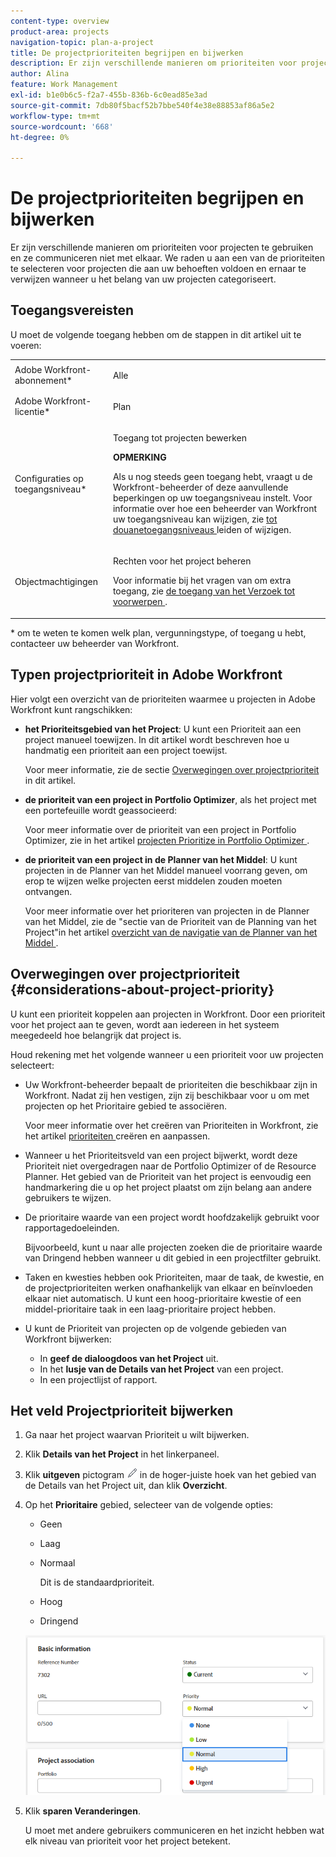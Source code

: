 ```yaml
---
content-type: overview
product-area: projects
navigation-topic: plan-a-project
title: De projectprioriteiten begrijpen en bijwerken
description: Er zijn verschillende manieren om prioriteiten voor projecten te gebruiken en ze communiceren niet met elkaar. We raden u aan een van de prioriteiten te selecteren voor projecten die aan uw behoeften voldoen en ernaar te verwijzen wanneer u het belang van uw projecten categoriseert.
author: Alina
feature: Work Management
exl-id: b1e0b6c5-f2a7-455b-836b-6c0ead85e3ad
source-git-commit: 7db80f5bacf52b7bbe540f4e38e88853af86a5e2
workflow-type: tm+mt
source-wordcount: '668'
ht-degree: 0%

---
```


# De projectprioriteiten begrijpen en bijwerken

Er zijn verschillende manieren om prioriteiten voor projecten te gebruiken en ze communiceren niet met elkaar. We raden u aan een van de prioriteiten te selecteren voor projecten die aan uw behoeften voldoen en ernaar te verwijzen wanneer u het belang van uw projecten categoriseert.

## Toegangsvereisten

<!--drafted for P&P:

<table style="table-layout:auto"> 
 <col> 
 <col> 
 <tbody> 
  <tr> 
   <td role="rowheader">Adobe Workfront plan*</td> 
   <td> <p>Any</p> </td> 
  </tr> 
  <tr> 
   <td role="rowheader">Adobe Workfront license*</td> 
   <td> <p>Current license: Standard </p>
   Or
   <p>Legacy license: Plan </p> </td> 
  </tr> 
  <tr> 
   <td role="rowheader">Access level configurations*</td> 
   <td> <p>Edit access to Projects</p> <p><b>NOTE</b> 
   
   If you still don't have access, ask your Workfront administrator if they set additional restrictions in your access level. For information on how a Workfront administrator can modify your access level, see <a href="../../../administration-and-setup/add-users/configure-and-grant-access/create-modify-access-levels.md" class="MCXref xref">Create or modify custom access levels</a>.</p> </td> 
  </tr> 
  <tr> 
   <td role="rowheader">Object permissions</td> 
   <td> <p>Manage permissions to the project</p> <p>For information on requesting additional access, see <a href="../../../workfront-basics/grant-and-request-access-to-objects/request-access.md" class="MCXref xref">Request access to objects </a>.</p> </td> 
  </tr> 
 </tbody> 
</table>
-->
U moet de volgende toegang hebben om de stappen in dit artikel uit te voeren:

<table style="table-layout:auto"> 
 <col> 
 <col> 
 <tbody> 
  <tr> 
   <td role="rowheader">Adobe Workfront-abonnement*</td> 
   <td> <p>Alle</p> </td> 
  </tr> 
  <tr> 
   <td role="rowheader">Adobe Workfront-licentie*</td> 
   <td> <p>Plan </p> </td> 
  </tr> 
  <tr> 
   <td role="rowheader">Configuraties op toegangsniveau*</td> 
   <td> <p>Toegang tot projecten bewerken</p> <p><b>OPMERKING</b>

Als u nog steeds geen toegang hebt, vraagt u de Workfront-beheerder of deze aanvullende beperkingen op uw toegangsniveau instelt. Voor informatie over hoe een beheerder van Workfront uw toegangsniveau kan wijzigen, zie <a href="../../../administration-and-setup/add-users/configure-and-grant-access/create-modify-access-levels.md" class="MCXref xref"> tot douanetoegangsniveaus </a> leiden of wijzigen.</p> </td>
</tr> 
  <tr> 
   <td role="rowheader">Objectmachtigingen</td> 
   <td> <p>Rechten voor het project beheren</p> <p>Voor informatie bij het vragen van om extra toegang, zie <a href="../../../workfront-basics/grant-and-request-access-to-objects/request-access.md" class="MCXref xref"> de toegang van het Verzoek tot voorwerpen </a>.</p> </td> 
  </tr> 
 </tbody> 
</table>

&#42; om te weten te komen welk plan, vergunningstype, of toegang u hebt, contacteer uw beheerder van Workfront.

## Typen projectprioriteit in Adobe Workfront

Hier volgt een overzicht van de prioriteiten waarmee u projecten in Adobe Workfront kunt rangschikken:

* **het Prioriteitsgebied van het Project**: U kunt een Prioriteit aan een project manueel toewijzen. In dit artikel wordt beschreven hoe u handmatig een prioriteit aan een project toewijst.

  Voor meer informatie, zie de sectie [ Overwegingen over projectprioriteit ](#considerations-about-project-priority) in dit artikel.

* **de prioriteit van een project in Portfolio Optimizer**, als het project met een portefeuille wordt geassocieerd:

  Voor meer informatie over de prioriteit van een project in Portfolio Optimizer, zie in het artikel [ projecten Prioritize in Portfolio Optimizer ](../../../manage-work/portfolios/portfolio-optimizer/prioritize-projects-in-portfolio-optimizer.md).

* **de prioriteit van een project in de Planner van het Middel**: U kunt projecten in de Planner van het Middel manueel voorrang geven, om erop te wijzen welke projecten eerst middelen zouden moeten ontvangen.

  Voor meer informatie over het prioriteren van projecten in de Planner van het Middel, zie de &quot;sectie van de Prioriteit van de Planning van het Project&quot;in het artikel [ overzicht van de navigatie van de Planner van het Middel ](../../../resource-mgmt/resource-planning/resource-planner-navigation.md).

## Overwegingen over projectprioriteit {#considerations-about-project-priority}

U kunt een prioriteit koppelen aan projecten in Workfront. Door een prioriteit voor het project aan te geven, wordt aan iedereen in het systeem meegedeeld hoe belangrijk dat project is.

Houd rekening met het volgende wanneer u een prioriteit voor uw projecten selecteert:

* Uw Workfront-beheerder bepaalt de prioriteiten die beschikbaar zijn in Workfront. Nadat zij hen vestigen, zijn zij beschikbaar voor u om met projecten op het Prioritaire gebied te associëren.

  Voor meer informatie over het creëren van Prioriteiten in Workfront, zie het artikel [ prioriteiten ](../../../administration-and-setup/customize-workfront/creating-custom-status-and-priority-labels/create-customize-priorities.md) creëren en aanpassen.

* Wanneer u het Prioriteitsveld van een project bijwerkt, wordt deze Prioriteit niet overgedragen naar de Portfolio Optimizer of de Resource Planner. Het gebied van de Prioriteit van het project is eenvoudig een handmarkering die u op het project plaatst om zijn belang aan andere gebruikers te wijzen.
* De prioritaire waarde van een project wordt hoofdzakelijk gebruikt voor rapportagedoeleinden.

  Bijvoorbeeld, kunt u naar alle projecten zoeken die de prioritaire waarde van Dringend hebben wanneer u dit gebied in een projectfilter gebruikt.
* Taken en kwesties hebben ook Prioriteiten, maar de taak, de kwestie, en de projectprioriteiten werken onafhankelijk van elkaar en beïnvloeden elkaar niet automatisch. U kunt een hoog-prioritaire kwestie of een middel-prioritaire taak in een laag-prioritaire project hebben.
* U kunt de Prioriteit van projecten op de volgende gebieden van Workfront bijwerken:

   * In **geef de dialoogdoos van het Project** uit.
   * In het **lusje van de Details van het Project** van een project.
   * In een projectlijst of rapport.

## Het veld Projectprioriteit bijwerken

1. Ga naar het project waarvan Prioriteit u wilt bijwerken.
1. Klik **Details van het Project** in het linkerpaneel.
1. Klik **uitgeven** pictogram ![ geeft pictogram ](assets/qs-edit-icon.png) in de hoger-juiste hoek van het gebied van de Details van het Project uit, dan klik **Overzicht**.

1. Op het **Prioritaire** gebied, selecteer van de volgende opties:

   * Geen
   * Laag
   * Normaal

     Dit is de standaardprioriteit.

   * Hoog
   * Dringend

   ![ Prioritaire lijst op een project ](assets/project-priority-picker-list.png)

1. Klik **sparen Veranderingen**.

   U moet met andere gebruikers communiceren en het inzicht hebben wat elk niveau van prioriteit voor het project betekent.
